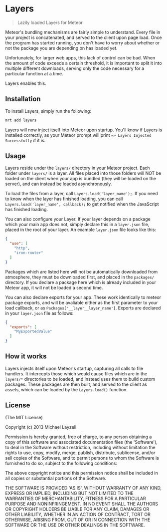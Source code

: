 Layers
======

> Lazily loaded Layers for Meteor

Meteor's bundling mechanisms are fairly simple to understand. Every file in your project is
concatenated, and served to the client upon page load. Once the program has started running,
you don't have to worry about whether or not the package you are depending on has loaded yet.

Unfortunately, for larger web apps, this lack of control can be bad. When the amount of code
exceeds a certain threshold, it is important to split it into multiple different downloads, 
serving only the code necessary for a particular function at a time.

Layers enables this.

Installation
------------

To install Layers, simply run the following:
```bash
mrt add layers
```

Layers will now inject itself into Meteor upon startup. You'll know if Layers is installed
correctly, as your Meteor prompt will print `=> Layers Injected Successfully` if it is.

Usage
-----

Layers reside under the `layers/` directory in your Meteor project. Each folder under `layers/`
is a layer. All files placed into those folders will NOT be loaded on the client when your app
is bundled (they will be loaded on the server), and can instead be loaded asynchronously.

To load the files from a layer, call `Layers.load('layer_name');`. If you need to know when
the layer has finished loading, you can call `Layers.load('layer_name', callback);` to get notified
when the JavaScript has finished loading.

You can also configure your Layer. If your layer depends on a package which your main app does not,
simply declare this in a `layer.json` file, placed in the root of your layer. An example `layer.json`
file looks like this:

```json
{
  "use": [
    "http",
    "iron-router"
  ]
}
```

Packages which are listed here will not be automatically downloaded from atmosphere, they must be downloaded
first, and placed in the `packages/` directory. If you declare a package here which is already included in
your Meteor app, it will not be loaded a second time.

You can also declare exports for your app. These work identically to meteor package exports, and will be
avaliable either as the first parameter to your load callback, or as `Packages['__layer__layer_name']`.
Exports are declared in your `layer.json` file as follows:

```json
{
  "exports": [
    "MyExportedValue"
  ]
}
```

How it works
------------

Layers injects itself upon Meteor's startup, capturing all calls to file handlers. It intercepts those which
would cause files which are in the `layers/*` directories to be loaded, and instead uses them to build
custom packages. These packages are then built, and served to the client as assets, which can be loaded
by the `Layers.load()` function.

License
-------

(The MIT License)

Copyright (c) 2013 Michael Layzell

Permission is hereby granted, free of charge, to any person obtaining
a copy of this software and associated documentation files (the
'Software'), to deal in the Software without restriction, including
without limitation the rights to use, copy, modify, merge, publish,
distribute, sublicense, and/or sell copies of the Software, and to
permit persons to whom the Software is furnished to do so, subject to
the following conditions:

The above copyright notice and this permission notice shall be
included in all copies or substantial portions of the Software.

THE SOFTWARE IS PROVIDED 'AS IS', WITHOUT WARRANTY OF ANY KIND,
EXPRESS OR IMPLIED, INCLUDING BUT NOT LIMITED TO THE WARRANTIES OF
MERCHANTABILITY, FITNESS FOR A PARTICULAR PURPOSE AND NONINFRINGEMENT.
IN NO EVENT SHALL THE AUTHORS OR COPYRIGHT HOLDERS BE LIABLE FOR ANY
CLAIM, DAMAGES OR OTHER LIABILITY, WHETHER IN AN ACTION OF CONTRACT,
TORT OR OTHERWISE, ARISING FROM, OUT OF OR IN CONNECTION WITH THE
SOFTWARE OR THE USE OR OTHER DEALINGS IN THE SOFTWARE.


